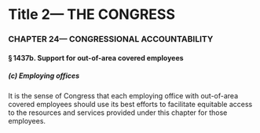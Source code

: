 
# Title 2— THE CONGRESS
### CHAPTER 24— CONGRESSIONAL ACCOUNTABILITY
#### § 1437b. Support for out-of-area covered employees
##### (c) Employing offices

It is the sense of Congress that each employing office with out-of-area covered employees should use its best efforts to facilitate equitable access to the resources and services provided under this chapter for those employees.
